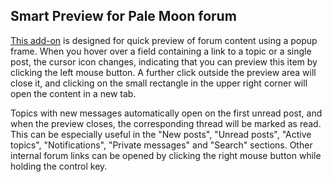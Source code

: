 ## Smart Preview for Pale Moon forum

[This add-on](https://github.com/JustOff/pmforum-smart-preview/releases) is designed for quick preview of forum content using a popup frame. When you hover over a field containing a link to a topic or a single post, the cursor icon changes, indicating that you can preview this item by clicking the left mouse button. A further click outside the preview area will close it, and clicking on the small rectangle in the upper right corner will open the content in a new tab.

Topics with new messages automatically open on the first unread post, and when the preview closes, the corresponding thread will be marked as read. This can be especially useful in the "New posts", "Unread posts", "Active topics", "Notifications", "Private messages" and "Search" sections. Other internal forum links can be opened by clicking the right mouse button while holding the control key.
